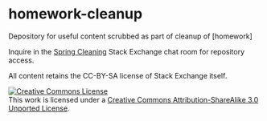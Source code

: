 # homework-cleanup
Depository for useful content scrubbed as part of cleanup of [homework]

Inquire in the [Spring Cleaning](http://chat.stackexchange.com/rooms/55978/spring-cleaning) Stack Exchange chat room for repository access.

All content retains the CC-BY-SA license of Stack Exchange itself.

<a rel="license" href="http://creativecommons.org/licenses/by-sa/3.0/"><img alt="Creative Commons License" style="border-width:0" src="https://i.creativecommons.org/l/by-sa/3.0/88x31.png" /></a><br />This work is licensed under a <a rel="license" href="http://creativecommons.org/licenses/by-sa/3.0/">Creative Commons Attribution-ShareAlike 3.0 Unported License</a>.
